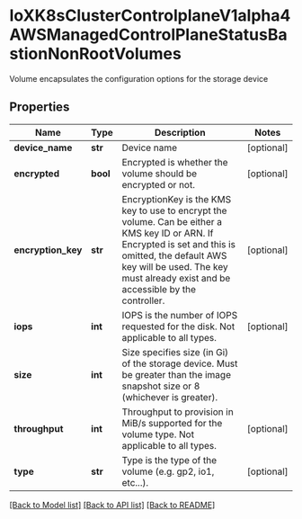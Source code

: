 # IoXK8sClusterControlplaneV1alpha4AWSManagedControlPlaneStatusBastionNonRootVolumes

Volume encapsulates the configuration options for the storage device
## Properties
Name | Type | Description | Notes
------------ | ------------- | ------------- | -------------
**device_name** | **str** | Device name | [optional] 
**encrypted** | **bool** | Encrypted is whether the volume should be encrypted or not. | [optional] 
**encryption_key** | **str** | EncryptionKey is the KMS key to use to encrypt the volume. Can be either a KMS key ID or ARN. If Encrypted is set and this is omitted, the default AWS key will be used. The key must already exist and be accessible by the controller. | [optional] 
**iops** | **int** | IOPS is the number of IOPS requested for the disk. Not applicable to all types. | [optional] 
**size** | **int** | Size specifies size (in Gi) of the storage device. Must be greater than the image snapshot size or 8 (whichever is greater). | 
**throughput** | **int** | Throughput to provision in MiB/s supported for the volume type. Not applicable to all types. | [optional] 
**type** | **str** | Type is the type of the volume (e.g. gp2, io1, etc...). | [optional] 

[[Back to Model list]](../README.md#documentation-for-models) [[Back to API list]](../README.md#documentation-for-api-endpoints) [[Back to README]](../README.md)


